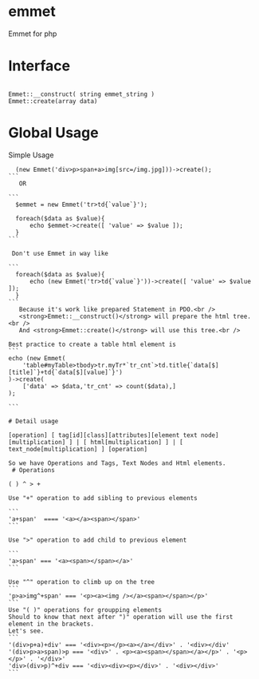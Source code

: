 # emmet
Emmet for php
# Interface
````

Emmet::__construct( string emmet_string )
Emmet::create(array data)

````

# Global Usage


Simple Usage
``````````
  (new Emmet('div>p>span+a>img[src=/img.jpg]))->create();
```
   OR

```
  $emmet = new Emmet('tr>td{`value`}');
  
  foreach($data as $value){
      echo $emmet->create([ 'value' => $value ]);
  }
```

 Don't use Emmet in way like
  
```
  foreach($data as $value){
      echo (new Emmet('tr>td{`value`}'))->create([ 'value' => $value ]);
  }
```
   Because it's work like prepared Statement in PDO.<br />
   <strong>Emmet::__construct()</strong> will prepare the html tree.<br />
   And <strong>Emmet::create()</strong> will use this tree.<br />

Best practice to create a table html element is
```
echo (new Emmet(
    'table#myTable>tbody>tr.myTr*`tr_cnt`>td.title{`data[$][title]`}+td{`data[$][value]`}')
)->create(
    ['data' => $data,'tr_cnt' => count($data),]
);

```

# Detail usage

[operation] [ tag[id][class][attributes][element text node][multiplication] ] | [ html[multiplication] ] | [ text_node[multiplication] ] [operation]

So we have Operations and Tags, Text Nodes and Html elements.
 # Operations
 
( ) ^ > +
 
Use "+" operation to add sibling to previous elements

```
'a+span'  ==== '<a></a><span></span>'
```

Use ">" operation to add child to previous element

```
'a>span' === '<a><span></span></a>'
```

Use "^" operation to climb up on the tree
```
'p>a>img^+span' === '<p><a><img /></a><span></span></p>'
```
Use "( )" operations for groupping elements
Should to know that next after ")" operation will use the first element in the brackets.
Let's see.
```
'(div>p+a)+div' === '<div><p></p><a></a></div>' . '<div></div'
'(div>p>a>span)>p === '<div>' . <p><a><span></span></a></p>' . '<p></p>' . '</div>'
'div>(div>p)^+div === '<div><div><p></div>' . '<div></div>'
```
